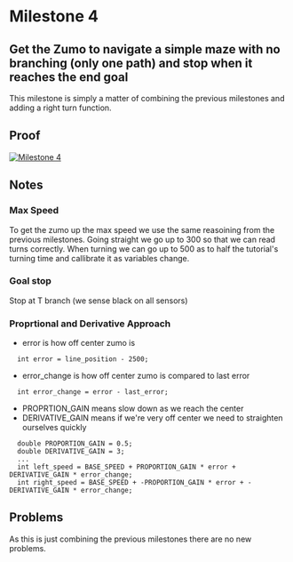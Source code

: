 # Milestone 4
## Get the Zumo to navigate a simple maze with no branching (only one path) and stop when it reaches the end goal
This milestone is simply a matter of combining the previous milestones and adding a right turn function.

## Proof
[![Milestone 4](http://img.youtube.com/vi/3s-mwgOtqvA/0.jpg)](https://www.youtube.com/watch?v=3s-mwgOtqvA "Milestone 4")


## Notes
### Max Speed
To get the zumo up the max speed we use the same reasoining from the previous milestones. 
Going straight we go up to 300 so that we can read turns correctly. 
When turning we can go up to 500 as to half the tutorial's turning time and callibrate it as variables change.
### Goal stop
Stop at T branch (we sense black on all sensors)
### Proprtional and Derivative Approach
* error is how off center zumo is
```
  int error = line_position - 2500;
```
* error_change is how off center zumo is compared to last error 
```
  int error_change = error - last_error;
```
* PROPRTION_GAIN means slow down as we reach the center
* DERIVATIVE_GAIN means if we're very off center we need to straighten ourselves quickly
```
  double PROPORTION_GAIN = 0.5;
  double DERIVATIVE_GAIN = 3;
  ...
  int left_speed = BASE_SPEED + PROPORTION_GAIN * error + DERIVATIVE_GAIN * error_change;
  int right_speed = BASE_SPEED + -PROPORTION_GAIN * error + -DERIVATIVE_GAIN * error_change;
```
## Problems
As this is just combining the previous milestones there are no new problems.
